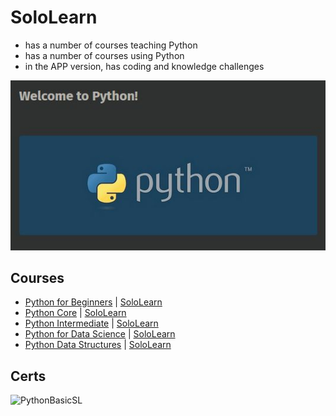 # SoloLearn 
* has a number of courses teaching Python
* has a number of courses using Python 
* in the APP version, has coding and knowledge challenges 

![image](https://github.com/EO4wellness/T-I-L/blob/main/python/SoloLearn/Images/2021-05-04_SL_Basic_Python-started.jpg)


## Courses
* [Python for Beginners](https://github.com/EO4wellness/T-I-L/blob/main/python/SoloLearn/Python-for-Beginners.md) | [SoloLearn](https://www.sololearn.com/learning/1157)
* [Python Core](https://github.com/EO4wellness/T-I-L/blob/main/python/SoloLearn/PythonCore.md) | [SoloLearn](https://www.sololearn.com/learning/1073)
* [Python Intermediate](https://github.com/EO4wellness/T-I-L/blob/main/python/SoloLearn/Python-Intermediate.md) | [SoloLearn](https://www.sololearn.com/learning/1158)
* [Python for Data Science](https://github.com/EO4wellness/T-I-L/blob/main/python/SoloLearn/Python-for-DataScience.md) | [SoloLearn](https://www.sololearn.com/learning/1161)
* [Python Data Structures](https://github.com/EO4wellness/T-I-L/blob/main/python/SoloLearn/PythonDataStructures.md) | [SoloLearn](https://www.sololearn.com/learning/1159)

## Certs 

![PythonBasicSL](https://www.sololearn.com/certificates/course/en/15619122/1157/landscape/png)

